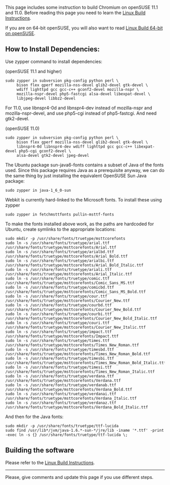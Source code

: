 This page includes some instruction to build Chromium on openSUSE 11.1 and 11.0.
Before reading this page you need to learn the [Linux Build Instructions](LinuxBuildInstructions.md).

If you are on 64-bit openSUSE, you will also want to read [Linux Build 64-bit on openSUSE](http://code.google.com/p/chromium/wiki/LinuxBuild64Bit#Manual_Setup_on_openSUSE).

## How to Install Dependencies:

Use zypper command to install dependencies:

(openSUSE 11.1 and higher)
```
sudo zypper in subversion pkg-config python perl \
     bison flex gperf mozilla-nss-devel glib2-devel gtk-devel \
     wdiff lighttpd gcc gcc-c++ gconf2-devel mozilla-nspr \
     mozilla-nspr-devel php5-fastcgi alsa-devel libexpat-devel \
     libjpeg-devel libbz2-devel
```


For 11.0, use libnspr4-0d and libnspr4-dev instead of mozilla-nspr and mozilla-nspr-devel, and use php5-cgi instead of php5-fastcgi. And need gtk2-devel.

(openSUSE 11.0)
```
sudo zypper in subversion pkg-config python perl \
     bison flex gperf mozilla-nss-devel glib2-devel gtk-devel \
     libnspr4-0d libnspr4-dev wdiff lighttpd gcc gcc-c++ libexpat-devel php5-cgi gconf2-devel \
     alsa-devel gtk2-devel jpeg-devel
```


The Ubuntu package sun-java6-fonts contains a subset of Java of the fonts used. Since this package requires Java as a prerequisite anyway, we can do the same thing by just installing the equivalent OpenSUSE Sun Java package:
```
sudo zypper in java-1_6_0-sun
```

Webkit is currently hard-linked to the Microsoft fonts. To install these using zypper
```
sudo zypper in fetchmsttfonts pullin-msttf-fonts
```

To make the fonts installed above work, as the paths are hardcoded for Ubuntu, create symlinks to the appropriate locations:
```
sudo mkdir -p /usr/share/fonts/truetype/msttcorefonts
sudo ln -s /usr/share/fonts/truetype/arial.ttf /usr/share/fonts/truetype/msttcorefonts/Arial.ttf
sudo ln -s /usr/share/fonts/truetype/arialbd.ttf /usr/share/fonts/truetype/msttcorefonts/Arial_Bold.ttf
sudo ln -s /usr/share/fonts/truetype/arialbi.ttf /usr/share/fonts/truetype/msttcorefonts/Arial_Bold_Italic.ttf
sudo ln -s /usr/share/fonts/truetype/ariali.ttf /usr/share/fonts/truetype/msttcorefonts/Arial_Italic.ttf
sudo ln -s /usr/share/fonts/truetype/comic.ttf /usr/share/fonts/truetype/msttcorefonts/Comic_Sans_MS.ttf
sudo ln -s /usr/share/fonts/truetype/comicbd.ttf /usr/share/fonts/truetype/msttcorefonts/Comic_Sans_MS_Bold.ttf
sudo ln -s /usr/share/fonts/truetype/cour.ttf /usr/share/fonts/truetype/msttcorefonts/Courier_New.ttf
sudo ln -s /usr/share/fonts/truetype/courbd.ttf /usr/share/fonts/truetype/msttcorefonts/Courier_New_Bold.ttf
sudo ln -s /usr/share/fonts/truetype/courbi.ttf /usr/share/fonts/truetype/msttcorefonts/Courier_New_Bold_Italic.ttf
sudo ln -s /usr/share/fonts/truetype/couri.ttf /usr/share/fonts/truetype/msttcorefonts/Courier_New_Italic.ttf
sudo ln -s /usr/share/fonts/truetype/impact.ttf /usr/share/fonts/truetype/msttcorefonts/Impact.ttf
sudo ln -s /usr/share/fonts/truetype/times.ttf /usr/share/fonts/truetype/msttcorefonts/Times_New_Roman.ttf
sudo ln -s /usr/share/fonts/truetype/timesbd.ttf /usr/share/fonts/truetype/msttcorefonts/Times_New_Roman_Bold.ttf
sudo ln -s /usr/share/fonts/truetype/timesbi.ttf /usr/share/fonts/truetype/msttcorefonts/Times_New_Roman_Bold_Italic.ttf
sudo ln -s /usr/share/fonts/truetype/timesi.ttf /usr/share/fonts/truetype/msttcorefonts/Times_New_Roman_Italic.ttf
sudo ln -s /usr/share/fonts/truetype/verdana.ttf /usr/share/fonts/truetype/msttcorefonts/Verdana.ttf
sudo ln -s /usr/share/fonts/truetype/verdanab.ttf /usr/share/fonts/truetype/msttcorefonts/Verdana_Bold.ttf
sudo ln -s /usr/share/fonts/truetype/verdanai.ttf /usr/share/fonts/truetype/msttcorefonts/Verdana_Italic.ttf
sudo ln -s /usr/share/fonts/truetype/verdanaz.ttf /usr/share/fonts/truetype/msttcorefonts/Verdana_Bold_Italic.ttf
```
And then for the Java fonts:
```
sudo mkdir -p /usr/share/fonts/truetype/ttf-lucida
sudo find /usr/lib*/jvm/java-1.6.*-sun-*/jre/lib -iname '*.ttf' -print -exec ln -s {} /usr/share/fonts/truetype/ttf-lucida \;
```

## Building the software
Please refer to the [Linux Build Instructions](LinuxBuildInstructions.md).


---


Please, give comments and update this page if you use different steps.
